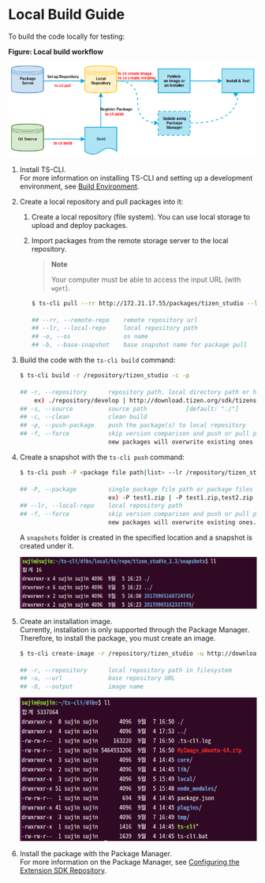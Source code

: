 # Local Build Guide

To build the code locally for testing:

**Figure: Local build workflow**

![Local build workflow](media/build.png)

1. Install TS-CLI.  
   For more information on installing TS-CLI and setting up a development environment, see [Build Environment](environment.md).

2. Create a local repository and pull packages into it:

   1. Create a local repository (file system). You can use local storage to upload and deploy packages.
   2. Import packages from the remote storage server to the local repository.

      > **Note**
      >
      > Your computer must be able to access the input URL (with `wget`).

      ```bash
      $ ts-cli pull --rr http://172.21.17.55/packages/tizen_studio --lr /repository/tizen_studio -o ubuntu-64

      ## --rr, --remote-repo    remote repository url
      ## --lr, --local-repo     local repository path
      ## -o, --os               os name
      ## -b, --base-snapshot    base snapshot name for package pull
      ```

3. Build the code with the `ts-cli build` command:

   ```bash
   $ ts-cli build -r /repository/tizen_studio -c -p

   ## -r, --repository      repository path. local directory path or http url.
       ex) ./repository/develop | http://download.tizen.org/sdk/tizenstudio/official
   ## -s, --source          source path           [default: "./"]
   ## -c, --clean           clean build
   ## -p, --push-package    push the package(s) to local repository
   ## -f, --force           skip version comparison and push or pull packages by force.
                            new packages will overwrite existing ones
   ```

4. Create a snapshot with the `ts-cli push` command:

   ```bash
   $ ts-cli push -P <package file path|list> --lr /repository/tizen_studio

   ## -P, --package         single package file path or package files with separator comma.
                            ex) -P test1.zip | -P test1.zip,test2.zip
   ## --lr, --local-repo    local repository path
   ## -f, --force           skip version comparison and push or pull packages by force.
                            new packages will overwrite existing ones.
   ```

   A `snapshots` folder is created in the specified location and a snapshot is created under it.

   ![Snapshot creation results](media/snapshot-result.png)


5. Create an installation image.  
   Currently, installation is only supported through the Package Manager. Therefore, to install the package, you must create an image.

   ```bash
   $ ts-cli create-image -r /repository/tizen_studio -u http://download.tizen.org/sdk/tizenstudio/official -O MyImage

   ## -r, --repository      local repository path in filesystem
   ## -u, --url             base repository URL
   ## -O, --output          image name
   ```

   ![Image creation results](media/image-result.png)


6. Install the package with the Package Manager.  
   For more information on the Package Manager, see [Configuring the Extension SDK Repository](https://developer.tizen.org/development/tizen-studio/download/configuring-package-manager#extension).
